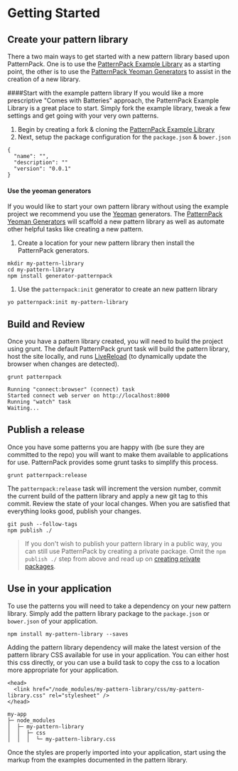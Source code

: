 # Getting Started

## Create your pattern library
There a two main ways to get started with a new pattern library based upon PatternPack.  One is to use the [PatternPack Example Library] as a starting point, the other is to use the [PatternPack Yeoman Generators] to assist in the creation of a new library.

####Start with the example pattern library
If you would like a more prescriptive "Comes with Batteries" approach, the PatternPack Example Library is a great place to start.  Simply fork the example library, tweak a few settings and get going with your very own patterns.

1. Begin by creating a fork & cloning the [PatternPack Example Library]
1. Next, setup the package configuration for the ```package.json``` & ```bower.json```
```
{
  "name": "",
  "description": ""
  "version": "0.0.1"
}
```

#### Use the yeoman generators
If you would like to start your own pattern library without using the example project we recommend you use the [Yeoman] generators.  The [PatternPack Yeoman Generators] will scaffold a new pattern library as well as automate other helpful tasks like creating a new pattern.

1. Create a location for your new pattern library then install the PatternPack generators.
```
mkdir my-pattern-library
cd my-pattern-library
npm install generator-patternpack
```
1. Use the ```patternpack:init``` generator to create an new pattern library
```
yo patternpack:init my-pattern-library
```


## Build and Review
Once you have a pattern library created, you will need to build the project using grunt.  The default PatternPack grunt task will build the pattern library, host the site locally, and runs [LiveReload] (to dynamically update the browser when changes are detected).

```
grunt patternpack
```
```
Running "connect:browser" (connect) task
Started connect web server on http://localhost:8000
Running "watch" task
Waiting...
```

## Publish a release
Once you have some patterns you are happy with (be sure they are committed to the repo) you will want to make them available to applications for use.  PatternPack provides some grunt tasks to simplify this process.
```
grunt patternpack:release
```

The ```patternpack:release``` task will increment the version number, commit the current build of the pattern library and apply a new git tag to this commit.  Review the state of your local changes.  When you are satisfied that everything looks good, publish your changes.

```
git push --follow-tags
npm publish ./
```

  > If you don't wish to publish your pattern library in a public way, you can still use PatternPack by creating a private package.  Omit the ```npm publish ./``` step from above and read up on [creating private packages](https://github.com/patternpack/patternpack/blob/master/docs/private.md).

## Use in your application
To use the patterns you will need to take a dependency on your new pattern library.  Simply add the pattern library package to the ```package.json``` or ```bower.json``` of your application.

```
npm install my-pattern-library --saves
```

Adding the pattern library dependency will make the latest version of the pattern library CSS available for use in your application.  You can either host this css directly, or you can use a build task to copy the css to a location more appropriate for your application.

```
<head>
  <link href="/node_modules/my-pattern-library/css/my-pattern-library.css" rel="stylesheet" />
</head>
```

```
my-app
├─ node_modules
│  ├─ my-pattern-library
│  │  ├─ css
│  │  │  └─ my-pattern-library.css
```

Once the styles are properly imported into your application, start using the markup from the examples documented in the pattern library.

<!--
## What's Next?
PatternPack has been designed to be flexible to your needs.  When your ready, dig into some of the more advanced topics:
* [Creating patterns](https://github.com/patternpack/patternpack/blob/master/docs/patterns.md)
* [Releasing new versions](https://github.com/patternpack/patternpack/blob/master/docs/release.md)
* [Private packages](https://github.com/patternpack/patternpack/blob/master/docs/private.md)
* [Advanced versioning](https://github.com/patternpack/patternpack/blob/master/docs/versioning.md)
* [Use in applications](https://github.com/patternpack/patternpack/blob/master/docs/use.md)
-->


[LiveReload]: (http://livereload.com)
[Yeoman]: (http://yeoman.io/)
[PatternPack]: https://github.com/patternpack/patternpack
[PatternPack Example Library]: https://github.com/patternpack/patternpack-example-library
[PatternPack Yeoman Generators]: (https://github.com/patternpack/generator-patternpack)
